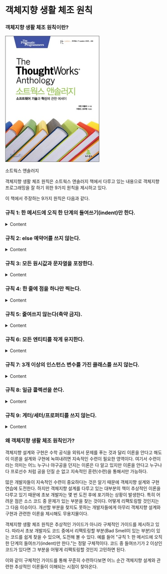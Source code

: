 # 객체지향 생활 체조 원칙
### 객체지향 생활 체조 원칙이란?

![xl](https://github.com/nice7677/study-note/blob/main/presentation/XL.jpeg)

소트웍스 앤솔러지

객체지향 생활 체조 원칙은 소트웍스 앤솔러지 책에서 다루고 있는 내용으로 객체지향 프로그래밍을 잘 하기 위한 9가지 원칙을 제시하고 있다.

이 책에서 주장하는 9가지 원칙은 다음과 같다. 

### 규칙 1: 한 메서드에 오직 한 단계의 들여쓰기(indent)만 한다.

<details>
<summary>Content</summary>

```java
public class Test {
    
    public void sayHello(String name, String message) {
        if ("진우".equals(name)) {
            if (!message.isEmpty()) {
                System.out.println("Hello, " + name + ", " + message +"!");
            } else {
                System.out.println("Hello, " + name + "!");
            }
        }
    }
    
}
```

<details>
<summary>규칙 1 Refactoring</summary>

```java
public class Test {

    public void newSayHello(String name, String message) {
        if ("진우".equals(name)) {
            printMessage(name, message);
        }
    }

    public void printMessage(String name, String message) {
        if (!message.isEmpty()) {
            System.out.println("Hello, " + name + ", " + message +"!");
        } else {
            System.out.println("Hello, " + name + "!");
        }
    }
    
}
```
> 메서드당 들여쓰기 한 번으로 얻을 수 있는 이점은 가독성, 재사용, 쉬운 버그 판별 등이 있다.
</details>
</details>

### 규칙 2: else 예약어를 쓰지 않는다.

<details>
<summary>Content</summary>

```java
public class Test {

    public void sayHello(String name, String message) {
        if (!message.isEmpty()) {
            System.out.println("Hello, " + name + ", " + message + "!");
        } else {
            System.out.println("Hello, " + name + "!");
        }
    }
    
}
```

<details>
<summary>규칙 2 Refactoring</summary>

```java
public class Test {

    public void newSayHello(String name, String message) {
        if (!message.isEmpty()) {
            System.out.println("Hello, " + name + ", " + message + "!");
            return;
        }
        System.out.println("Hello, " + name + "!");
    }

}
```
>  이 원칙의 제시의도는 한 메소드에서 발생하는 분기문을 줄이자는 것이다. <br/>
> 분기문을 많이 가지고 있는 메소드는 많은 기능을 가지고 있을 확률이 높다. <br/>
> 메소드를 분리하거나, 객체지향적인 구조를 적용해 분기문을 줄일 수 있다. <br/>
> 이는 결국 설계관점에서의 개선을 의미한다. <br/>
> else 키워드는 **조건을 만족하지 않을 때** 를 전제하고 시작하기에 가독성이 떨어질 수 밖에 없다.<br/> 
> if 조건을 만족하지 않는 모든 경우 를 의미하기 때문에, 코드를 읽을 때 양 쪽을 함께 생각해야 한다. <br/>
> 또한 오류가 발생할 확률도 높다.<br/>
> else문 제거의 효과적인 방법은 elarly return 구조를 적용하는 것이다.<br/>
</details>
</details>

### 규칙 3: 모든 원시값과 문자열을 포장한다.

<details>
<summary>Content</summary>

```java
public class User {
    
    private String name;
    private int age;

    public User(String nameValue, String ageValue) {
        int age = Integer.parseInt(ageValue);
        validateAge(age);
        validateName(nameValue);
        this.name = nameValue;
        this.age = age;
    }

    private void validateName(String name) {
        if (name.length() < 2) {
            throw new RuntimeException("이름은 두 글자 이상이어야 합니다.");
        }
    }

    private void validateAge(int age) {
        if (age < 0) {
            throw new RuntimeException("나이는 0살부터 시작합니다.");
        }
    }
    
}
```

<details>
<summary>규칙 3 Refactoring</summary>

```java
public class User {
    
    private Name name;
    private Age age;

    public User(String name, String age) {
        this.name = new Name(name);
        this.age = new Age(age);
    }
    
}

public class Name {
    
    private String name;

    // User에서 처리하던 validateName을 Name에서 처리한다.
    public Name(String name) {
        if (name.length() < 2) {
            throw new RuntimeException("이름은 두 글자 이상이어야 합니다.");
        }
        this.name = name;
    }
    
}

public class Age() {
    
    private int age;

    // User에서 처리하던 validateAge를 Age에서 처리한다.
    public Age(String input) {
        int age = Integer.parseInt(input);
        if(age < 0) {
            throw new RuntimeException("나이는 0살부터 시작합니다.");
        }
    }
    
}
```
> 유효성 검증을 비롯한 이름, 나이 값에 대한 상태값을 User에게 넘기지 않고 스스로 관리할 수 있게 되었다.</br>
> 책임이 명확해졌다.
</details>
</details>

### 규칙 4: 한 줄에 점을 하나만 찍는다.

<details>
<summary>Content</summary>

```java
public class MemberService {
    
    public getFirstOrderProductName(String memberId) {

        Member member = memberRepository.findById(memberId);
        
        String firstOrderProductName = member.getOrderHistory().get(0).getOrder().getProduct().getName();

    }
    
}

public class Member {

    private String id;
    private List<Order> orders;

}

public class Order {
 
    private Product productName;
    
}

public class Product {
    
    private String name;
    
}
```

<details>
<summary>규칙 4 Refactoring</summary>

```java
public class ProductService {
    
    public String getFirstOrderProductName(Long productId) {
        
        Product product = productRepository.findTopById(productId);
        return product.getName();
        
    }

}

public class Member {

    private String id;
    private List<Order> orders;

}

public class Order {

    private Product productName;

}

public class Product {

    private String name;

}
```
> 점을 하나만 찍으라는 것은 단순히 라인에 존재하는 점의 개수를 헤아려 줄이라는 의미는 아니다. </br>
> 점을 찍는 행위는 필드나 메소드를 통해 인스턴스에 접근하는 행위를 의미한다. </br>
> 점의 개수가 많다는 것은 대상 객체의 내부에 깊이 접근하겠다는 의도를 드러내게 되고, 이는 호출자와 피호출자 사이에 강한 결합도가 형성되었다는 것을 의미한다.
</details>
</details>

### 규칙 5: 줄여쓰지 않는다(축약 금지).

<details>
<summary>Content</summary>

```javascript
const btnName = "ABC";
```

<details>
<summary>규칙 5 Refactoring</summary>

```javascript
const buttonName = "ABC";
```
</details>
</details>


### 규칙 6: 모든 엔티티를 작게 유지한다.

<details>
<summary>Content</summary>

이 원칙에서 칭하는 엔티티는 클래스, 패키지를 통틀어 업무적 구분을 갖는 단위를 의미한다.

> **작은 엔티티** 라고 판단할 수 있는 대략적인 기준은 다음과 같다. <br/>
> - 50줄 이하의 클래스 <br/>
> - 10개 이하의 파일을 갖는 패키지 <br/>
>
> 엔티티를 작성할 때 하나의 목적을 염두하고 설계하라는 의미이다. <br/>
> SOLID 원칙중 '단일 책임 원칙' 과도 상통한다. <br/>
> 먼저 클래스의 크기를 줄여 분리하기 시작하면, 작은 역할을 하게 될 것이다. <br/>
> 이 때 작은 역할을 통해 이루려는 하나의 목적을 도출할 수 있다. <br/>
> 그 목적을 이루기 위한 클래스들을 모아 패키지로 구성하면 된다. <br/>

</details>

### 규칙 7: 3개 이상의 인스턴스 변수를 가진 클래스를 쓰지 않는다.

<details>
<summary>Content</summary>

> 클래스의 인스턴수 변수를 제한하라는 지침이다. </br>
> 여기서의 인스턴수 변수는 원시타입, 또는 컬렉션과 같이 기본 또는 자료구조형의 변수를 의미한다. </br>
> 클래스의 인스턴수 변수는 클래스가 관리하는 **상태** 를 의미한다. </br>
> 클래스의 상태는 클래스의 정체성을 나타내는 요소이다. </br>
> 이 상태의 종류가 많다는 것은 클래스가 여러 종류의 정체성을 가지고 설계되었다는 것을 의미한다. </br>
> 이 지침은 원칙의 세 번째 지침인 **모든 원시값과 문자열을 포장한다** 의 내용과 통한다. </br>
</details>

### 규칙 8: 일급 콜렉션을 쓴다.

<details>
<summary>Content</summary>

> 콜렉션을 포함한 클래스는 반드시 다른 멤버 변수가 없어야 한다. </br>
> 각 콜렉션은 그 자체로 포장돼 있으므로 이제 콜렉션과 관련된 동작은 근거지가 마련된셈이다. </br>
> 상태와 행위를 한곳에서 관리한다. </br>
> 이는 인스턴스 변수에 대한 규칙의 확실한 확장이지만 그 자체를 위해서도 중요하다. </br>
> 콜렉션은 실로 매우 유용한 원시 타입이고 많은 동작이 있지만 후임 프로그래머나 유지보수 담당자에 의미적 의도나 단초는 거의 없다.</br>
[일급 컬렉션 (First Class Collection)의 소개와 써야할 이유](https://jojoldu.tistory.com/412)

```java
public class Member {
    
    private Map<String, Integer> products = new HashMap<>();
    
    public void addProduct(String productName, Integer quantity) {
        products.put(productName, quantity);
    }
    
}
```

<details>
<summary>규칙 8 Refactoring</summary>

```java
public class Member {

    private final Bucket bucket;
    
    public Member(Bucket bucket) {
        this.bucket = bucket;
    }

    public void addProduct(String productName, Integer quantity) {
        bucket.addProduct(productName, quantity);
    }
    
}

public class Bucket {

    private final Map<String, Integer> products;

    public Bucket() {
        products = new HashMap<>();
    }
    
    public Map<String, Integer> getProducts() {
        return Collections.unmodifiableMap(products);
    }
    
    public void addProduct(String productName, Integer quantity) {
        products.put(productName, quantity);
    }
    
}
```
</details>
</details>

### 규칙 9: 게터/세터/프로퍼티를 쓰지 않는다.

<details>
<summary>Content</summary>

```java
public class ProductService {
    
    public boolean isProductAvailable(Product product) {
        return product.getPrice() > 0;
    }
    
}

public class Product {
    
    private double price;
    
    public double getPrice() {
        return price;
    }
    
}
```
<details>
<summary>규칙 9 Refactoring</summary>

```java
public class ProductService {

    public boolean isProductAvailable(Product product) {
        return product.isAvailable();
    }

}

public class Product {

    private double price;

    public boolean isAvailable() {
        return price > 0;
    }

}
```
>  getter를 제거한 로직으로 코드를 리팩토링 해 보았다. <br/>
> 가장먼저 눈에 띄는 큰 변화는 조건문의 문장을 굳이 해석해서 의미를 판단할 필요가 없어졌다는 점이다.<br/> 
> product.isAvailable() 라는 문장은 직관적으로 쉽게 해석된다.<br/>
> 정보를 주지말고, 정보에 관련 된 처리를 가지고 있는 당사자 책임을 가진다.<br/>
> 값의 노출을 없엘 수 있다. <br/>
</details>
</details>

### 왜 객체지향 생활 체조 원칙인가?
객체지향 설계와 구현은 수학 공식을 외워서 문제를 푸는 것과 달리 이론을 안다고 해도 이 이론을 설계와 구현에 녹여내려면 지속적인 수련이 필요한 영역이다.
여기서 수련이라는 의미는 어느 누구나 야구공을 던지는 이론은 다 알고 있지만 이론을 안다고 누구나 다 프로선수 처럼 공을 던질 순 없고 지속적인 훈련(수련)을 통해서만 가능하다.

많은 개발자들이 지속적인 수련이 중요하다는 것은 알기 때문에 객체지향 설계와 구현 연습에 도전한다.
하지만 객체지향 설계를 다루고 있는 대부분의 책이 추상적인 이론을 다루고 있기 때문에 초보 개발자는 몇 번 도전 후에 포기하는 상황이 발생한다.
특히 어려운 점은 소스 코드 중 문제가 있는 부분을 찾는 것이다. 어떻게 리팩토링할 것인지는 그 다음 이슈이다.
개선할 부분을 찾지도 못하는 개발자들에게 아무리 객체지향 설계와 구현과 관련한 이론을 제시해도 무용지물이다.

객체지향 생활 체조 원칙은 추상적인 가이드가 아니라 구체적인 가이드를 제시하고 있다.
따라서 초보 개발자도 코드 중에서 리팩토링할 부분(Bad Smell이 있는 부분)이 있는 코드를 쉽게 찾을 수 있으며, 도전해 볼 수 있다.
예를 들어 "규칙 1: 한 메서드에 오직 한 단계의 들여쓰기(indent)만 한다."는 정말 구체적이다.
코드 중 들여쓰기가 2 이상인 코드가 있다면 그 부분을 어떻게 리팩토링할 것인지 고민하면 된다.

이와 같이 구체적인 가이드를 통해 꾸준히 수련하다보면 어느 순간 객체지향 설계와 관련한 추상적인 이론들이 이해되는 시점이 찾아온다.
